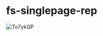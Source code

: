 # fs-singlepage-rep
![To7ykQP](https://github.com/Leaf-mane/fs-singlepage-rep/assets/103166603/ba49d5eb-0e90-4dc4-a6c7-b0c9d77f4142)

